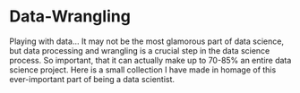 # Data-Wrangling
Playing with data...
It may not be the most glamorous part of data science, but data processing and wrangling is a crucial
step in the data science process. So important, that it can actually make up to 70-85% an entire data 
science project. Here is a small collection I have made in homage of this ever-important part of being a data scientist.
